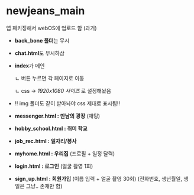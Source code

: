 # newjeans_main

앱 패키징해서 webOS에 업로드 함 (과거)

- **back_bone 폴더**는 무시

+ **chat.html**도 무시하삼



- **index**가 메인
  
  ㄴ 버튼 누르면 각 페이지로 이동

  ㄴ css → _1920x1080 사이즈_ 로 설정해놨음

- ‼️ img 폴더도 같이 받아놔야 css 제대로 표시됨!!

- **messenger.html : 만남의 광장** (채팅)

- **hobby_school.html : 취미 학교**

- **job_rec.html : 일자리/봉사**

- **myhome.html : 우리집** (프로필 + 일정 달력)



- **login.html : 로그인** (얼굴 촬영 1회)

- **sign_up.html : 회원가입** (이름 입력 + 얼굴 촬영 30회)
                            (전화번호, 생년월일, 생일은 그냥.. 존재만 함)
